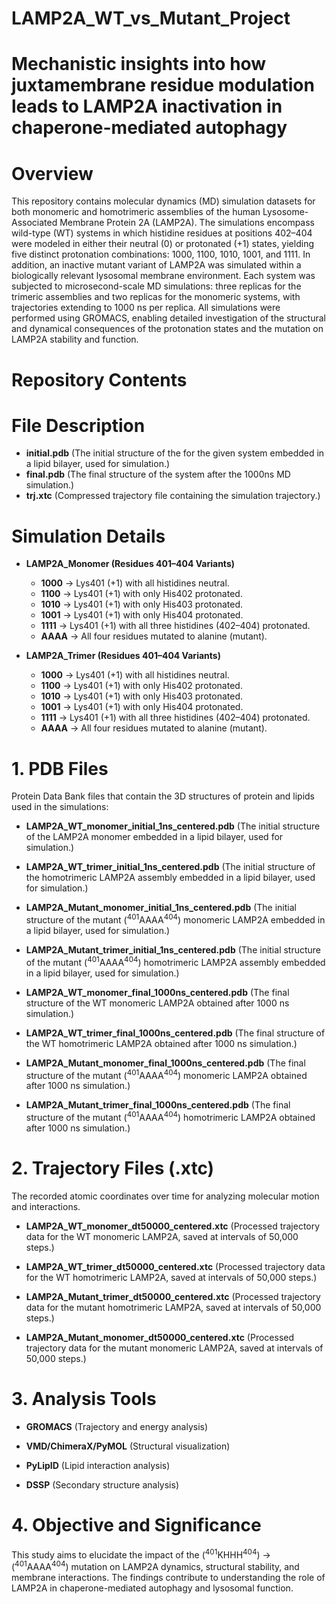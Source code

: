 # LAMP2A_WT_vs_Mutant_Project
# **Mechanistic insights into how juxtamembrane residue modulation leads to LAMP2A inactivation in chaperone-mediated autophagy**
# Overview
This repository contains molecular dynamics (MD) simulation datasets for both monomeric and homotrimeric assemblies of the human Lysosome-Associated Membrane Protein 2A (LAMP2A). The simulations encompass wild-type (WT) systems in which histidine residues at positions 402–404 were modeled in either their neutral (0) or protonated (+1) states, yielding five distinct protonation combinations: 1000, 1100, 1010, 1001, and 1111. In addition, an inactive mutant variant of LAMP2A was simulated within a biologically relevant lysosomal membrane environment.
Each system was subjected to microsecond-scale MD simulations: three replicas for the trimeric assemblies and two replicas for the monomeric systems, with trajectories extending to 1000 ns per replica. All simulations were performed using GROMACS, enabling detailed investigation of the structural and dynamical consequences of the protonation states and the mutation on LAMP2A stability and function.

# **Repository Contents**

# File Description
- **initial.pdb** (The initial structure of the for the given system embedded in a lipid bilayer, used for simulation.)
- **final.pdb** (The final structure of the system after the 1000ns MD simulation.)
- **trj.xtc** (Compressed trajectory file containing the simulation trajectory.)

# Simulation Details
- **LAMP2A_Monomer  (Residues 401–404 Variants)**
  -  **1000** → Lys401 (+1) with all histidines neutral.
  -  **1100** → Lys401 (+1) with only His402 protonated.
  -  **1010** → Lys401 (+1) with only His403 protonated.
  -  **1001** → Lys401 (+1) with only His404 protonated.
  -  **1111** →  Lys401 (+1) with all three histidines (402–404) protonated.
  -  **AAAA** → All four residues mutated to alanine (mutant).

- **LAMP2A_Trimer (Residues 401–404 Variants)**
  -  **1000** → Lys401 (+1) with all histidines neutral.
  -  **1100** → Lys401 (+1) with only His402 protonated.
  -  **1010** → Lys401 (+1) with only His403 protonated.
  -  **1001** → Lys401 (+1) with only His404 protonated.
  -  **1111** →  Lys401 (+1) with all three histidines (402–404) protonated.
  -  **AAAA** → All four residues mutated to alanine (mutant).

#  1. PDB Files
Protein Data Bank files that contain the 3D structures of protein and lipids used in the simulations:

- **LAMP2A_WT_monomer_initial_1ns_centered.pdb** (The initial structure of the LAMP2A monomer embedded in a lipid bilayer, used for simulation.)

- **LAMP2A_WT_trimer_initial_1ns_centered.pdb** (The initial structure of the homotrimeric LAMP2A assembly embedded in a lipid bilayer, used for simulation.)

- **LAMP2A_Mutant_monomer_initial_1ns_centered.pdb** (The initial structure of the mutant (<sup>401</sup>AAAA<sup>404</sup>) monomeric LAMP2A embedded in a lipid bilayer, used for simulation.)

- **LAMP2A_Mutant_trimer_initial_1ns_centered.pdb** (The initial structure of the mutant (<sup>401</sup>AAAA<sup>404</sup>) homotrimeric LAMP2A assembly embedded in a lipid bilayer, used for simulation.)

- **LAMP2A_WT_monomer_final_1000ns_centered.pdb** (The final structure of the WT monomeric LAMP2A obtained after 1000 ns simulation.)

- **LAMP2A_WT_trimer_final_1000ns_centered.pdb** (The final structure of the WT homotrimeric LAMP2A obtained after 1000 ns simulation.)

- **LAMP2A_Mutant_monomer_final_1000ns_centered.pdb** (The final structure of the mutant (<sup>401</sup>AAAA<sup>404</sup>) monomeric LAMP2A obtained after 1000 ns simulation.)

- **LAMP2A_Mutant_trimer_final_1000ns_centered.pdb** (The final structure of the mutant (<sup>401</sup>AAAA<sup>404</sup>) homotrimeric LAMP2A obtained after 1000 ns simulation.)

# 2. Trajectory Files (.xtc)
The recorded atomic coordinates over time for analyzing molecular motion and interactions.

- **LAMP2A_WT_monomer_dt50000_centered.xtc** (Processed trajectory data for the WT monomeric LAMP2A, saved at intervals of 50,000 steps.)

- **LAMP2A_WT_trimer_dt50000_centered.xtc** (Processed trajectory data for the WT homotrimeric LAMP2A, saved at intervals of 50,000 steps.)

- **LAMP2A_Mutant_trimer_dt50000_centered.xtc** (Processed trajectory data for the mutant homotrimeric LAMP2A, saved at intervals of 50,000 steps.)

- **LAMP2A_Mutant_monomer_dt50000_centered.xtc** (Processed trajectory data for the mutant monomeric LAMP2A, saved at intervals of 50,000 steps.)

# 3. Analysis Tools

- **GROMACS** (Trajectory and energy analysis)

- **VMD/ChimeraX/PyMOL** (Structural visualization)

- **PyLipID** (Lipid interaction analysis)

- **DSSP** (Secondary structure analysis)

# 4. Objective and Significance
This study aims to elucidate the impact of the (<sup>401</sup>KHHH<sup>404</sup>) → (<sup>401</sup>AAAA<sup>404</sup>) mutation on LAMP2A dynamics, structural stability, and membrane interactions. The findings contribute to understanding the role of LAMP2A in chaperone-mediated autophagy and lysosomal function.




